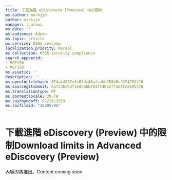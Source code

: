 ```yaml
---
title: 下載進階 eDiscovery (Preview) 中的限制
ms.author: markjjo
author: markjjo
manager: laurawi
ms.date: ''
ms.audience: Admin
ms.topic: article
ms.service: O365-seccomp
localization_priority: Normal
ms.collection: M365-security-compliance
search.appverid:
- MOE150
- MET150
ms.assetid: ''
description: ''
ms.openlocfilehash: 874a44557e4c63dc46afcebb383b6c3974291f16
ms.sourcegitcommit: baf23be44f1ed5abbf84f140b5ffa64fce605478
ms.translationtype: MT
ms.contentlocale: zh-TW
ms.lasthandoff: 02/26/2019
ms.locfileid: "30295786"
---
```

# <a name="download-limits-in-advanced-ediscovery-preview"></a><span data-ttu-id="96d87-102">下載進階 eDiscovery (Preview) 中的限制</span><span class="sxs-lookup"><span data-stu-id="96d87-102">Download limits in Advanced eDiscovery (Preview)</span></span>

<span data-ttu-id="96d87-103">內容即將推出。</span><span class="sxs-lookup"><span data-stu-id="96d87-103">Content coming soon.</span></span>